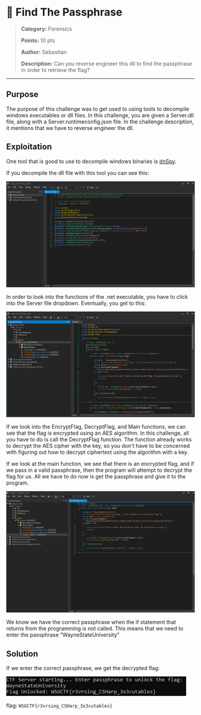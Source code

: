 # 🏴 Find The Passphrase

> **Category:** Forensics  
>
> **Points:** 10 pts  
>
> **Author:** Sebastian  
>
> **Description:** Can you reverse engineer this dll to find the passphrase in order to retrieve the flag?

---

## Purpose

The purpose of this challenge was to get used to using tools to decompile windows executables or dll files. In this challenge, you are given a Server.dll file, along with a Server.runtimeconfig.json file. In the challenge description, it mentions that we have to reverse engineer the dll.

## Exploitation

One tool that is good to use to decompile windows binaries is [dnSpy](https://github.com/dnSpy/dnSpy).

If you decompile the dll file with this tool you can see this:

![Server.dll file executable](./ServerDLL1.png)

In order to look into the functions of the .net executable, you have to click into the Server file dropdown. Eventually, you get to this:

![Server.dll functions](./ServerDLL2.png)

If we look into the EncryptFlag, DecryptFlag, and Main functions, we can see that the flag is encrypted using an AES algorithm. In this challenge, all you have to do is call the DecryptFlag function. The function already works to decrypt the AES cipher with the key, so you don't have to be concerned with figuring out how to decrypt ciphertext using the algorithm with a key.

If we look at the main function, we see that there is an encrypted flag, and if we pass in a valid passphrase, then the program will attempt to decrypt the flag for us. All we have to do now is get the passphrase and give it to the program.

![Server.dll Main function](./Main.png)

We know we have the correct passphrase when the if statement that returns from the programming is not called. This means that we need to enter the passphrase "WayneStateUniversity"

## Solution

If we enter the correct passphrase, we get the decrypted flag:

![Solution](./Solution.png)

flag: ```WSUCTF{r3vrsing_CSHarp_3x3cutables}```